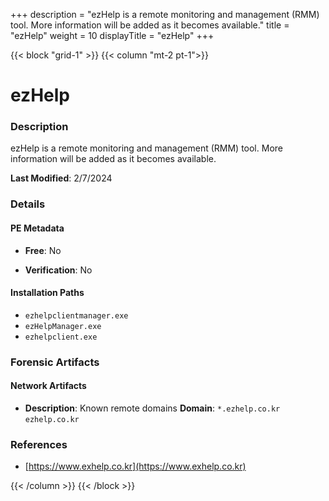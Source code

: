 +++
description = "ezHelp is a remote monitoring and management (RMM) tool. More information will be added as it becomes available."
title = "ezHelp"
weight = 10
displayTitle = "ezHelp"
+++


{{< block "grid-1" >}}
{{< column "mt-2 pt-1">}}

# ezHelp


### Description

ezHelp is a remote monitoring and management (RMM) tool. More information will be added as it becomes available.



**Last Modified**: 2/7/2024

### Details


#### PE Metadata


- **Free**: No

- **Verification**: No




#### Installation Paths
- `ezhelpclientmanager.exe`
- `ezHelpManager.exe`
- `ezhelpclient.exe`

### Forensic Artifacts




#### Network Artifacts

- **Description**: Known remote domains
  **Domain**: `*.ezhelp.co.kr` `ezhelp.co.kr`





### References
- [https://www.exhelp.co.kr](https://www.exhelp.co.kr)



{{< /column >}}
{{< /block >}}
